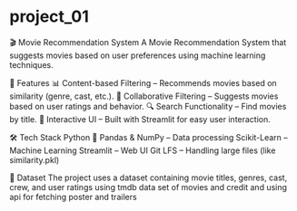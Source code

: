# project_01
🎬 Movie Recommendation System
A Movie Recommendation System that suggests movies based on user preferences using machine learning techniques.

🚀 Features
📊 Content-based Filtering – Recommends movies based on similarity (genre, cast, etc.).
🤖 Collaborative Filtering – Suggests movies based on user ratings and behavior.
🔍 Search Functionality – Find movies by title.
🎨 Interactive UI – Built with Streamlit for easy user interaction.

🛠 Tech Stack
Python 🐍
Pandas & NumPy – Data processing
Scikit-Learn – Machine Learning
Streamlit – Web UI
Git LFS – Handling large files (like similarity.pkl)

📂 Dataset
The project uses a dataset containing movie titles, genres, cast, crew, and user ratings
using tmdb data set of movies and credit and using api for fetching poster and trailers

